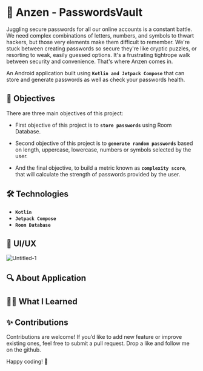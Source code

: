 
# 🔐 Anzen - PasswordsVault

Juggling secure passwords for all our online accounts is a constant battle. We need complex combinations of letters, numbers, and symbols to thwart hackers, but those very elements make them difficult to remember. We're stuck between creating passwords so secure they're like cryptic puzzles, or resorting to weak, easily guessed options. It's a frustrating tightrope walk between security and convenience. That's where Anzen comes in. 

An Android application built using **`Kotlin and Jetpack Compose`** that can store and generate passwords as well as check your passwords health.


## 🎯 Objectives

There are three main objectives of this project:

* First objective of this project is to **`store passwords`** using Room Database.

* Second objective of this project is to **`generate random passwords`** based on length, uppercase, lowercase, numbers or symbols selected by the user.

* And the final objective, to build a metric known as **`complexity score`**, that will calculate the strength of passwords provided by the user.
## 🛠️ Technologies

* **`Kotlin`**
* **`Jetpack Compose`**
* **`Room Database`**

## 🎨 UI/UX

![Untitled-1](https://github.com/mrinmoyxb/bitpass/assets/141025752/8c7e56ef-5294-47d9-b64b-2bb0787f04e5)

## 🔍 About Application
## 🧑‍💻 What I Learned
## ✨ Contributions

Contributions are welcome! If you’d like to add new feature or improve existing ones, feel free to submit a pull request. Drop a like and follow me on the github.

Happy coding! 🚀

